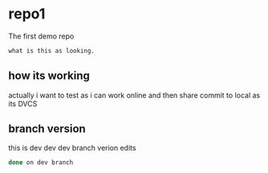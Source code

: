 # repo1
The first demo repo 

```sh
what is this as looking.
```
## how its working

actually i want to test as i can work online and then share commit to local as its DVCS

## branch version
this is dev dev dev branch verion edits

```sh
done on dev branch
```